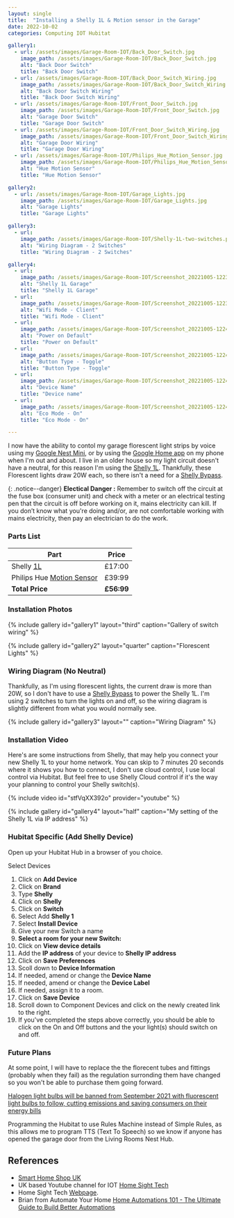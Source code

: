 ```yaml
---
layout: single
title:  "Installing a Shelly 1L & Motion sensor in the Garage"
date: 2022-10-02
categories: Computing IOT Hubitat

gallery1:
  - url: /assets/images/Garage-Room-IOT/Back_Door_Switch.jpg
    image_path: /assets/images/Garage-Room-IOT/Back_Door_Switch.jpg     
    alt: "Back Door Switch"
    title: "Back Door Switch"
  - url: /assets/images/Garage-Room-IOT/Back_Door_Switch_Wiring.jpg
    image_path: /assets/images/Garage-Room-IOT/Back_Door_Switch_Wiring.jpg
    alt: "Back Door Switch Wiring"
    title: "Back Door Switch Wiring"
  - url: /assets/images/Garage-Room-IOT/Front_Door_Switch.jpg
    image_path: /assets/images/Garage-Room-IOT/Front_Door_Switch.jpg
    alt: "Garage Door Switch"
    title: "Garage Door Switch"
  - url: /assets/images/Garage-Room-IOT/Front_Door_Switch_Wiring.jpg
    image_path: /assets/images/Garage-Room-IOT/Front_Door_Switch_Wiring.jpg
    alt: "Garage Door Wiring"
    title: "Garage Door Wiring"
  - url: /assets/images/Garage-Room-IOT/Philips_Hue_Motion_Sensor.jpg
    image_path: /assets/images/Garage-Room-IOT/Philips_Hue_Motion_Sensor.jpg
    alt: "Hue Motion Sensor"
    title: "Hue Motion Sensor"

gallery2:
  - url: /assets/images/Garage-Room-IOT/Garage_Lights.jpg
    image_path: /assets/images/Garage-Room-IOT/Garage_Lights.jpg
    alt: "Garage Lights"
    title: "Garage Lights"

gallery3:
  - url: 
    image_path: /assets/images/Garage-Room-IOT/Shelly-1L-two-switches.png
    alt: "Wiring Diagram - 2 Switches"
    title: "Wiring Diagram - 2 Switches"

gallery4:
  - url: 
    image_path: /assets/images/Garage-Room-IOT/Screenshot_20221005-122343.png
    alt: "Shelly 1L Garage"
    title: "Shelly 1L Garage"
  - url: 
    image_path: /assets/images/Garage-Room-IOT/Screenshot_20221005-122358.png
    alt: "Wifi Mode - Client"
    title: "Wifi Mode - Client"
  - url: 
    image_path: /assets/images/Garage-Room-IOT/Screenshot_20221005-122413.png
    alt: "Power on Default"
    title: "Power on Default"
  - url: 
    image_path: /assets/images/Garage-Room-IOT/Screenshot_20221005-122421.png
    alt: "Button Type - Toggle"
    title: "Button Type - Toggle"
  - url: 
    image_path: /assets/images/Garage-Room-IOT/Screenshot_20221005-122429.png
    alt: "Device Name"
    title: "Device name"
  - url: 
    image_path: /assets/images/Garage-Room-IOT/Screenshot_20221005-122443.png
    alt: "Eco Mode - On"
    title: "Eco Mode - On"

---
```


I now have the ability to contol my garage florescent light strips by voice using my [Google Nest Mini](https://store.google.com/gb/config/google_nest_mini?hl=en-GB), or by using the [Google Home app](https://apps.apple.com/us/app/google-home/id680819774) on my phone when I'm out and about. I live in an older house so my light circuit doesn't have a neutral, for this reason I'm using the [Shelly 1L](https://shellystore.co.uk/product/Shelly-1L/). Thankfully, these Florescent lights draw 20W each, so there isn't a need for a [Shelly Bypass](https://smarthomeshopuk.com/products/shelly-bypass).

{: .notice--danger}
**Electical Danger :** Remember to switch off the circuit at the fuse box (consumer unit) and check with a meter or an electrical testing pen that the circuit is off before working on it, mains electricity can kill. If you don’t know what you're doing and/or, are not comfortable working with  mains electricity, then pay an electrician to do the work.

### Parts List

|**Part**|**Price** |
|-|-|
|Shelly [1L](https://shellystore.co.uk/product/shelly-1l/) | £17:00 |
|Philips Hue [Motion Sensor](https://amzn.eu/d/9HBs1sy)| £39:99 |
|**Total Price** | **£56:99** |

### Installation Photos

{% include gallery id="gallery1" layout="third" caption="Gallery of switch wiring" %}

{% include gallery id="gallery2" layout="quarter" caption="Florescent Lights" %}

### Wiring Diagram (No Neutral)

Thankfully, as I'm  using florescent lights, the current draw is more than 20W, so I don't have to use a [Shelly Bypass](https://smarthomeshopuk.com/products/shelly-bypass) to power the Shelly 1L. I'm using 2 switches to turn the lights on and off, so the wiring diagram is slightly different from what you would normally see.

{% include gallery id="gallery3" layout="" caption="Wiring Diagram" %}

### Installation Video

Here's are some instructions from Shelly, that may help you connect your new Shelly 1L to your home network. You can skip to 7 minutes 20 seconds where it shows you how to connect, I don't use cloud control, I use local control via Hubitat. But feel free to use Shelly Cloud control if it's the way your planning to control your Shelly switch(s).

{% include video id="stfVqXX392o" provider="youtube" %}

{% include gallery id="gallery4" layout="half" caption="My setting of the Shelly 1L via IP address" %}

### Hubitat Specific (Add Shelly Device)

Open up your Hubitat Hub in a browser of you choice.

Select Devices

1. Click on **Add Device**
2. Click on **Brand**
3. Type **Shelly**
4. Click on **Shelly**
5. Click on **Switch**
6. Select Add **Shelly 1**
7. Select **Install Device**
8. Give your new Switch a name
9. **Select a room for your new Switch:**
10. Click on **View device details**
11. Add the **IP address** of your device to **Shelly IP address**
12. Click on **Save Preferences**
13. Scoll down to **Device Information**
14. If needed, amend or change the **Device Name**
15. If needed, amend or change the **Device Label**
16. If needed, assign it to a room.
17. Click on **Save Device**
18. Scroll down to Component Devices and click on the newly created link to the right.
19. If you've completed the steps above correctly, you should be able to click on the On and Off buttons and the your light(s) should switch on and off.

### Future Plans

At some point, I will have to replace the the florecent tubes and fittings (probably when they fail) as the regulation surronding them have changed so you won't be able to purchase them going forward.

[Halogen light bulbs will be banned from September 2021 with fluorescent light bulbs to follow, cutting emissions and saving consumers on their energy bills](https://www.gov.uk/government/news/end-of-halogen-light-bulbs-spells-brighter-and-cleaner-future)

Programming the Hubitat to use Rules Machine instead of Simple Rules, as this allows me to program TTS (Text To Speech) so we know if anyone has opened the garage door from the Living Rooms Nest Hub.

## References

* [Smart Home Shop UK](https://smarthomeshopuk.com/)  
* UK based Youtube channel for IOT [Home Sight Tech](https://www.youtube.com/c/HomeSight/featured)  
* Home Sight Tech [Webpage](http://homesight.tech/).  
* Brian from Automate Your Home [Home Automations 101 - The Ultimate Guide to Build Better Automations](https://www.youtube.com/watch?v=c5MF3MnMmJw)
